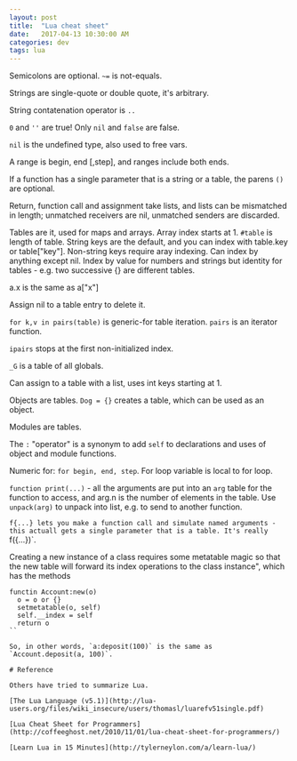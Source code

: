 ```yaml
---
layout: post
title:  "Lua cheat sheet"
date:   2017-04-13 10:30:00 AM
categories: dev
tags: lua
---
```


Semicolons are optional. `~=` is not-equals.

Strings are single-quote or double quote, it's arbitrary.

String contatenation operator is `..`

`0` and `''` are true! Only `nil` and `false` are false.

`nil` is the undefined type, also used to free vars.

A range is begin, end [,step], and ranges include both ends.

If a function has a single parameter that is a string or a table, the parens `()` are optional.

Return, function call and assignment take lists, and lists can be mismatched in length;
unmatched receivers are nil, unmatched senders are discarded.

Tables are it, used for maps and arrays. Array index starts at 1. `#table` is length of table.
String keys are the default, and you can index with table.key or table["key"]. Non-string
keys require aray indexing. Can index by anything except nil. Index by value for numbers and
strings but identity for tables - e.g. two successive {} are different tables.

a.x is the same as a["x"]

Assign nil to a table entry to delete it.

`for k,v in pairs(table)` is generic-for table iteration. `pairs` is an iterator function.

`ipairs` stops at the first non-initialized index.

`_G` is a table of all globals.

Can assign to a table with a list, uses int keys starting at 1.

Objects are tables. `Dog = {}` creates a table, which can be used as an object.

Modules are tables.

The `:` "operator" is a synonym to add `self` to declarations and uses of object and module functions.

Numeric for: `for begin, end, step`. For loop variable is local to for loop.

`function print(...)` - all the arguments are put into an `arg` table for the function to access, and
arg.n is the number of elements in the table. Use `unpack(arg)` to unpack into list, e.g. to send to
another function.

`f{...} lets you make a function call and simulate named arguments - this actuall gets a single
parameter that is a table. It's really `f({...})`.

Creating a new instance of a class requires some metatable magic so that the new table will forward
its index operations to the class instance", which has the methods

```
functin Account:new(o)
  o = o or {}
  setmetatable(o, self)
  self.__index = self
  return o
``

So, in other words, `a:deposit(100)` is the same as `Account.deposit(a, 100)`.

# Reference

Others have tried to summarize Lua.

[The Lua Language (v5.1)](http://lua-users.org/files/wiki_insecure/users/thomasl/luarefv51single.pdf)

[Lua Cheat Sheet for Programmers](http://coffeeghost.net/2010/11/01/lua-cheat-sheet-for-programmers/)

[Learn Lua in 15 Minutes](http://tylerneylon.com/a/learn-lua/)
